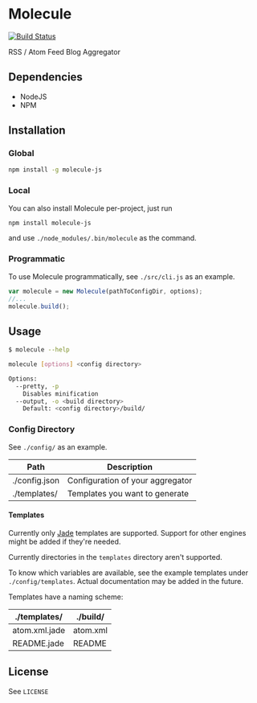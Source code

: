 # Molecule

[![Build Status](https://travis-ci.org/jahed/molecule-js.svg?branch=master)](https://travis-ci.org/jahed/molecule-js)

RSS / Atom Feed Blog Aggregator

## Dependencies

- NodeJS
- NPM

## Installation

### Global

```sh
npm install -g molecule-js
```

### Local

You can also install Molecule per-project, just run

```sh
npm install molecule-js
```

and use `./node_modules/.bin/molecule` as the command.

### Programmatic

To use Molecule programmatically, see `./src/cli.js` as an example.

```js
var molecule = new Molecule(pathToConfigDir, options);
//...
molecule.build();
```

## Usage

```sh
$ molecule --help

molecule [options] <config directory>

Options:
  --pretty, -p
    Disables minification
  --output, -o <build directory>
    Default: <config directory>/build/
```

### Config Directory

See `./config/` as an example.

Path          | Description
------------- | -------------
./config.json | Configuration of your aggregator
./templates/  | Templates you want to generate

#### Templates

Currently only [Jade](http://jade-lang.com/) templates are supported.
Support for other engines might be added if they're needed.

Currently directories in the `templates` directory aren't supported.

To know which variables are available, see the example templates under
`./config/templates`. Actual documentation may be added in the future.

Templates have a naming scheme:

./templates/  | ./build/
------------- | -------------
atom.xml.jade | atom.xml
README.jade   | README

## License

See `LICENSE`
